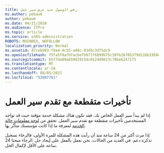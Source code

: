 ```yaml
---
title: رفض الوصول عند عرض سير عمل
ms.author: pebaum
author: pebaum
ms.date: 04/21/2020
ms.audience: ITPro
ms.topic: article
ms.service: o365-administration
ROBOTS: NOINDEX, NOFOLLOW
localization_priority: Normal
ms.assetid: 47ceb983-f9a4-4c55-a40c-03d5c3d75dc9
ms.openlocfilehash: f5fa5f8afdfacbefb071f6899b75c397b26705379d11bb1958c3d7f7be499b1f
ms.sourcegitcommit: b5f7da89a650d2915dc652449623c78be6247175
ms.translationtype: MT
ms.contentlocale: ar-SA
ms.lasthandoff: 08/05/2021
ms.locfileid: "53907761"
---
```

# <a name="intermittent-delays-with-workflow-progress"></a>تأخيرات متقطعة مع تقدم سير العمل

إذا لم يبدأ سير العمل الخاص بك، فقد تكون هناك مشكلة خدمة مؤقتة حيث قد تواجه المستخدمين تأخيرات متقطعة مع تقدم سير العمل. تحقق من [لوحة معلومات حالة الخدمة](https://admin.microsoft.com/AdminPortal/Home#/servicehealth) لمعرفة ما إذا كانت مؤسستك متأثّر بها. 

إذا مرت أكثر من 24 ساعة منذ أن رأيت هذه المشكلة للمرة الأولى، فالرجاء تسجيل تذكرة دعم. في العديد من الحالات، نحن نعمل بالفعل على إيجاد حل. الرجاء منحنا 24 ساعة على الأقل لإكمال الحل.


  

